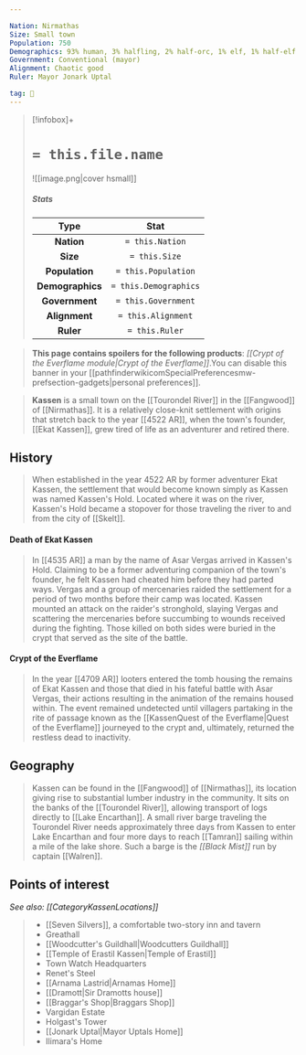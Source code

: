 ```yaml
---

Nation: Nirmathas
Size: Small town
Population: 750
Demographics: 93% human, 3% halfling, 2% half-orc, 1% elf, 1% half-elf
Government: Conventional (mayor)
Alignment: Chaotic good
Ruler: Mayor Jonark Uptal

tag: 🌃
---
```


> [!infobox]+
> #  `= this.file.name`
> ![[image.png|cover hsmall]]
> ##### Stats
> Type | Stat |
> :---:|:---:|
> **Nation** | `= this.Nation` |
> **Size** | `= this.Size` |
> **Population** | `= this.Population` |
> **Demographics** | `= this.Demographics` |
> **Government** | `= this.Government` |
> **Alignment** | `= this.Alignment` |
> **Ruler** | `= this.Ruler` |



> **This page contains spoilers for the following products**: *[[Crypt of the Everflame module|Crypt of the Everflame]]*.You can disable this banner in your [[pathfinderwikicomSpecialPreferencesmw-prefsection-gadgets|personal preferences]].


> **Kassen** is a small town on the [[Tourondel River]] in the [[Fangwood]] of [[Nirmathas]]. It is a relatively close-knit settlement with origins that stretch back to the year [[4522 AR]], when the town's founder, [[Ekat Kassen]], grew tired of life as an adventurer and retired there.



## History

> When established in the year 4522 AR by former adventurer Ekat Kassen, the settlement that would become known simply as Kassen was named Kassen's Hold. Located where it was on the river, Kassen's Hold became a stopover for those traveling the river to and from the city of [[Skelt]].


#### Death of Ekat Kassen

> In [[4535 AR]] a man by the name of Asar Vergas arrived in Kassen's Hold. Claiming to be a former adventuring companion of the town's founder, he felt Kassen had cheated him before they had parted ways. Vergas and a group of mercenaries raided the settlement for a period of two months before their camp was located. Kassen mounted an attack on the raider's stronghold, slaying Vergas and scattering the mercenaries before succumbing to wounds received during the fighting. Those killed on both sides were buried in the crypt that served as the site of the battle.


#### Crypt of the Everflame

> In the year [[4709 AR]] looters entered the tomb housing the remains of Ekat Kassen and those that died in his fateful battle with Asar Vergas, their actions resulting in the animation of the remains housed within. The event remained undetected until villagers partaking in the rite of passage known as the [[KassenQuest of the Everflame|Quest of the Everflame]] journeyed to the crypt and, ultimately, returned the restless dead to inactivity.


## Geography

> Kassen can be found in the [[Fangwood]] of [[Nirmathas]], its location giving rise to substantial lumber industry in the community. It sits on the banks of the [[Tourondel River]], allowing transport of logs directly to [[Lake Encarthan]].
> A small river barge traveling the Tourondel River needs approximately three days from Kassen to enter Lake Encarthan and four more days to reach [[Tamran]] sailing within a mile of the lake shore. Such a barge is the *[[Black Mist]]* run by captain [[Walren]].


## Points of interest

*See also: [[CategoryKassenLocations]]*
> - [[Seven Silvers]], a comfortable two-story inn and tavern
> - Greathall
> - [[Woodcutter's Guildhall|Woodcutters Guildhall]]
> - [[Temple of Erastil Kassen|Temple of Erastil]]
> - Town Watch Headquarters
> - Renet's Steel
> - [[Arnama Lastrid|Arnamas Home]]
> - [[Dramott|Sir Dramotts house]]
> - [[Braggar's Shop|Braggars Shop]]
> - Vargidan Estate
> - Holgast's Tower
> - [[Jonark Uptal|Mayor Uptals Home]]
> - Ilimara's Home







